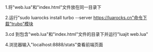 1.将"web.lua"和"index.html"文件放在同一目录下

2.运行"sudo luarocks install turbo --server  https://luarocks.cn"命令下载"trubo"模块

3.cd 到包含"web.lua"和"index.html"文件的目录下并运行"luajit web.lua"

4.浏览器输入"localhost:8888/stats"查看前端页面

